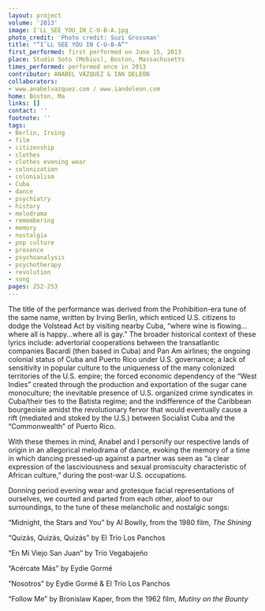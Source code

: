 ```yaml
---
layout: project
volume: '2013'
image: I'LL_SEE_YOU_IN_C-U-B-A.jpg
photo_credit: 'Photo credit: Suzi Grossman'
title: "“I’LL SEE YOU IN C-U-B-A”"
first_performed: first performed on June 15, 2013
place: Studio Soto (Mobius), Boston, Massachusetts
times_performed: performed once in 2013
contributor: ANABEL VÁZQUEZ & IAN DELEÓN
collaborators:
- www.anabelvazquez.com / www.iandeleon.com
home: Boston, Ma
links: []
contact: ''
footnote: ''
tags:
- Berlin, Irving
- film
- citizenship
- clothes
- clothes evening wear
- colonization
- colonialism
- Cuba
- dance
- psychiatry
- history
- melodrama
- remembering
- memory
- nostalgia
- pop culture
- presence
- psychoanalysis
- psychotherapy
- revolution
- song
pages: 252-253
---
```


The title of the performance was derived from the Prohibition-era tune of the same name, written by Irving Berlin, which enticed U.S. citizens to dodge the Volstead Act by visiting nearby Cuba, “where wine is flowing…where all is happy…where all is gay.” The broader historical context of these lyrics include: advertorial cooperations between the transatlantic companies Bacardí (then based in Cuba) and Pan Am airlines; the ongoing colonial status of Cuba and Puerto Rico under U.S. governance; a lack of sensitivity in popular culture to the uniqueness of the many colonized territories of the U.S. empire; the forced economic dependency of the “West Indies” created through the production and exportation of the sugar cane monoculture; the inevitable presence of U.S. organized crime syndicates in Cuba/their ties to the Batista regime; and the indifference of the Caribbean bourgeoisie amidst the revolutionary fervor that would eventually cause a rift (mediated and stoked by the U.S.) between Socialist Cuba and the “Commonwealth” of Puerto Rico.

With these themes in mind, Anabel and I personify our respective lands of origin in an allegorical melodrama of dance, evoking the memory of a time in which dancing pressed-up against a partner was seen as “a clear expression of the lasciviousness and sexual promiscuity characteristic of African culture,” during the post-war U.S. occupations.

Donning period evening wear and grotesque facial representations of ourselves, we courted and parted from each other, aloof to our surroundings, to the tune of these melancholic and nostalgic songs:

“Midnight, the Stars and You” by Al Bowlly, from the 1980 film, _The Shining_

“Quizás, Quizás, Quizás” by El Trío Los Panchos

“En Mi Viejo San Juan” by Trío Vegabajeño

“Acércate Más” by Eydie Gormé

“Nosotros” by Eydie Gormé & El Trío Los Panchos

“Follow Me” by Bronislaw Kaper, from the 1962 film, _Mutiny on the Bounty_
